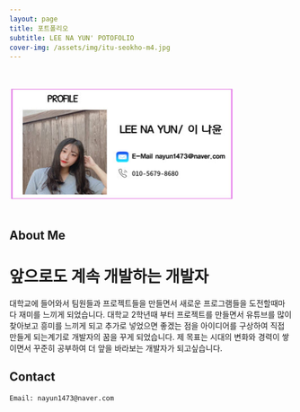 ```yaml
---
layout: page
title: 포트폴리오
subtitle: LEE NA YUN' POTOFOLIO
cover-img: /assets/img/itu-seokho-m4.jpg
---
```


<br/>

<br>
<div class="text-center">
  <img src="/assets/img/PROFILE.jpg" width="400" height="200" >
</div>
<br/>

## About Me

<h1>앞으로도 계속 개발하는 개발자</h1>

대학교에 들어와서 팀원들과 프로젝트들을 만들면서 새로운 프로그램들을 
도전할때마다 재미를 느끼게 되었습니다. 대학교 2학년때 부터 프로젝트를 만들면서
유튜브를 많이 찾아보고 흥미를 느끼게 되고 추가로 넣었으면 좋겠는 점을 아이디어를
구상하여 직접 만들게 되는계기로 개발자의 꿈을 꾸게 되었습니다.
제 목표는 시대의 변화와 경력이 쌓이면서 꾸준히 공부하여 
더 앞을 바라보는 개발자가 되고싶습니다.




## Contact

```
Email: nayun1473@naver.com
```
